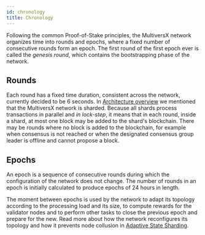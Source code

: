```yaml
---
id: chronology
title: Chronology
---
```


Following the common Proof-of-Stake principles, the MultiversX network organizes time into rounds and epochs, where a fixed number of consecutive rounds form an epoch. The first round of the first epoch ever is called the _genesis round_, which contains the bootstrapping phase of the network.

[comment]: # (mx-context-auto)

## **Rounds**

Each round has a fixed time duration, consistent across the network, currently decided to be 6 seconds. In [Architecture overview](/technology/architecture-overview) we mentioned that the MultiversX network is sharded. Because all shards process transactions in parallel and _in lock-step_, it means that in each round, inside a shard, at most one block may be added to the shard's blockchain. There may be rounds where no block is added to the blockchain, for example when consensus is not reached or when the designated consensus group leader is offline and cannot propose a block.

[comment]: # (mx-context-auto)

## **Epochs**

An epoch is a sequence of consecutive rounds during which the configuration of the network does not change. The number of rounds in an epoch is initially calculated to produce epochs of 24 hours in length.

The moment between epochs is used by the network to adapt its topology according to the processing load and its size, to compute rewards for the validator nodes and to perform other tasks to close the previous epoch and prepare for the new. Read more about how the network reconfigures its topology and how it prevents node collusion in [Adaptive State Sharding](/technology/adaptive-state-sharding).

